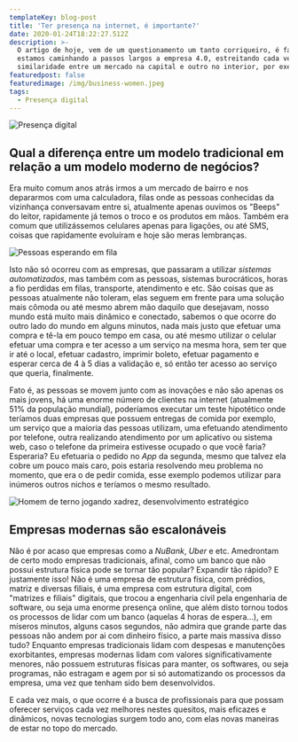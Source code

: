 ```yaml
---
templateKey: blog-post
title: 'Ter presença na internet, é importante?'
date: 2020-01-24T18:22:27.512Z
description: >-
  O artigo de hoje, vem de um questionamento um tanto corriqueiro, é fato que
  estamos caminhando a passos largos a empresa 4.0, estreitando cada vez mais a
  similaridade entre um mercado na capital e outro no interior, por exemplo.
featuredpost: false
featuredimage: /img/business-women.jpeg
tags:
  - Presença digital
---
```

![Presença digital](/img/business-women.jpeg "Presença digital")

## Qual a diferença entre um modelo tradicional em relação a um modelo moderno de negócios?

Era muito comum anos atrás irmos a um mercado de bairro e nos depararmos com uma calculadora, filas onde as pessoas conhecidas da vizinhança conversavam entre si, atualmente apenas ouvimos os "Beeps" do leitor, rapidamente já temos o troco e os produtos em mãos. Também era comum que utilizássemos celulares apenas para ligações, ou até SMS, coisas que rapidamente evoluíram e hoje são meras lembranças.

![Pessoas esperando em fila](/img/caos.jpeg "Pessoas esperando em fila")

Isto não só ocorreu com as empresas, que passaram a utilizar *sistemas automatizados*, mas também com as pessoas, sistemas burocráticos, horas a fio perdidas em filas, transporte, atendimento e etc. São coisas que as pessoas atualmente não toleram, elas seguem em frente para uma solução mais cômoda ou até mesmo abrem mão daquilo que desejavam, nosso mundo está muito mais dinâmico e conectado, sabemos o que ocorre do outro lado do mundo em alguns minutos, nada mais justo que efetuar uma compra e tê-la em pouco tempo em casa, ou até mesmo utilizar o celular efetuar uma compra e ter acesso a um serviço na mesma hora, sem ter que ir até o local, efetuar cadastro, imprimir boleto, efetuar pagamento e esperar cerca de 4 à 5 dias a validação e, só então ter acesso ao serviço que queria, finalmente.

Fato é, as pessoas se movem junto com as inovações e não são apenas os mais jovens, há uma enorme número de clientes na internet (atualmente 51% da população mundial), poderíamos executar um teste hipotético onde teríamos duas empresas que possuem entregas de comida por exemplo, um serviço que a maioria das pessoas utilizam, uma efetuando atendimento por telefone, outra realizando atendimento por um aplicativo ou sistema web, caso o telefone da primeira estivesse ocupado o que você faria? Esperaria? Eu efetuaria o pedido no *App* da segunda, mesmo que talvez ela cobre um pouco mais caro, pois estaria resolvendo meu problema no momento, que era o de pedir comida, esse exemplo podemos utilizar para inúmeros outros nichos e teríamos o mesmo resultado.

![Homem de terno jogando xadrez, desenvolvimento estratégico](/img/xadrez-terno.jpeg "Empresas modernas e o desenvolvimento estratégico.")

## Empresas modernas são escalonáveis

Não é por acaso que empresas como a *NuBank*, *Uber* e etc. Amedrontam de certo modo empresas tradicionais, afinal, como um banco que não possui estrutura física pode se tornar tão popular? Expandir tão rápido? E justamente isso! Não é uma empresa de estrutura física, com prédios, matriz e diversas filiais, é uma empresa com estrutura digital, com "matrizes e filiais" digitais, que trocou a engenharia civil pela engenharia de software, ou seja uma enorme presença online, que além disto tornou todos os processos de lidar com um banco (aquelas 4 horas de espera...), em míseros minutos, alguns casos segundos, não admira que grande parte das pessoas não andem por ai com dinheiro físico, a parte mais massiva disso tudo? Enquanto empresas tradicionais lidam com despesas e manutenções exorbitantes, empresas modernas lidam com valores significativamente menores, não possuem estruturas físicas para manter, os softwares, ou seja programas, não estragam e agem por si só automatizando os processos da empresa, uma vez que tenham sido bem desenvolvidos.

E cada vez mais, o que ocorre é a busca de profissionais para que possam oferecer serviços cada vez melhores nestes quesitos, mais eficazes e dinâmicos, novas tecnologias surgem todo ano, com elas novas maneiras de estar no topo do mercado.
